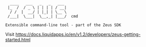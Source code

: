 ```            
  ____   ___   _   _   ___ 
 |_  /  / _ \ | | | | / __|
  / /  |  __/ | |_| | \__ \
 /___|  \___|  \__,_| |___/  cmd
            
Extensible command-line tool - part of the Zeus SDK
```

Visit https://docs.liquidapps.io/en/v1.2/developers/zeus-getting-started.html